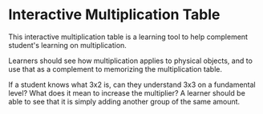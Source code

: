 # Interactive Multiplication Table

This interactive multiplication table is a learning tool to help complement student's learning on multiplication.

Learners should see how multiplication applies to physical objects, and to use that as a complement to memorizing the multiplication table.

If a student knows what 3x2 is, can they understand 3x3 on a fundamental level? What does it mean to increase the multiplier? A learner should be able to see that it is simply adding another group of the same amount.
